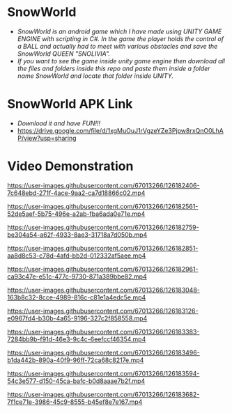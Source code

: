 # SnowWorld
- _SnowWorld is an android game which I have made using UNITY GAME ENGINE with scripting in C#. In the game the player holds the control of a BALL and actually had to meet with various obstacles and save the SnowWorld QUEEN "SNOLIVIA"._
- _If you want to see the game inside unity game engine then download all the files and folders inside this repo and paste them inside a folder name SnowWorld and locate that folder inside UNITY._
# SnowWorld APK Link
- _Download it and have FUN!!!_
- https://drive.google.com/file/d/1xgMuOuJ1rVgzeYZe3Pjpw8rxQnO0LhAP/view?usp=sharing
# Video Demonstration


https://user-images.githubusercontent.com/67013266/126182406-7c648ebd-271f-4ace-9aa2-ca7d18866c02.mp4



https://user-images.githubusercontent.com/67013266/126182561-52de5aef-5b75-496e-a2ab-fba6ada0e71e.mp4



https://user-images.githubusercontent.com/67013266/126182759-be304a54-a62f-4933-8ae3-31718a7d050b.mp4



https://user-images.githubusercontent.com/67013266/126182851-aa8d8c53-c78d-4afd-bb2d-012332af5aee.mp4



https://user-images.githubusercontent.com/67013266/126182961-ca93c47e-e51c-477c-9730-871a389bbe82.mp4



https://user-images.githubusercontent.com/67013266/126183048-163b8c32-8cce-4989-816c-c81e1a4edc5e.mp4



https://user-images.githubusercontent.com/67013266/126183126-e0967fd4-b30b-4a65-9196-327c2f858558.mp4



https://user-images.githubusercontent.com/67013266/126183383-7284bb9b-f91d-46e3-9c4c-6eefccf46354.mp4



https://user-images.githubusercontent.com/67013266/126183496-b1da442b-890a-40f9-96ff-72ca68c8217e.mp4



https://user-images.githubusercontent.com/67013266/126183594-54c3e577-d150-45ca-bafc-b0d8aaae7b2f.mp4



https://user-images.githubusercontent.com/67013266/126183682-7f1ce71e-3986-45c9-8555-b45ef8e7e167.mp4

